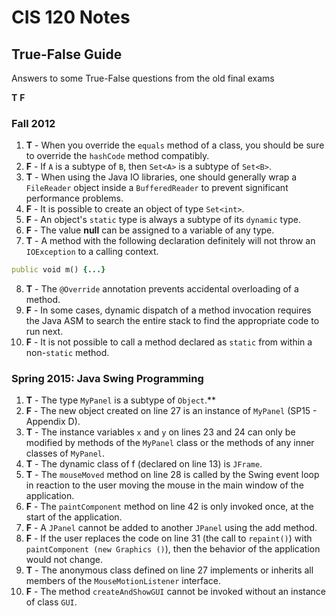 # CIS 120 Notes

## True-False Guide
Answers to some True-False questions from the old final exams

**T** **F**
### Fall 2012
1. **T** - When you override the `equals` method of a class, you should be sure to override the `hashCode` method compatibly.
2. **F** - If `A` is a subtype of `B`, then `Set<A>` is a subtype of `Set<B>`.
3. **T** - When using the Java IO libraries, one should generally wrap a `FileReader` object inside a `BufferedReader` to prevent significant performance problems.
4. **F** - It is possible to create an object of type `Set<int>`.
5. **F** - An object's `static` type is always a subtype of its `dynamic` type.
6. **F** - The value **null** can be assigned to a variable of any type.
7. **T** - A method with the following declaration definitely will not throw an `IOException` to a calling context.
``` ruby
public void m() {...}
```
8. **T** - The `@Override` annotation prevents accidental overloading of a method.
9. **F** - In some cases, dynamic dispatch of a method invocation requires the Java ASM to search the entire stack to find the appropriate code to run next.
10. **F** - It is not possible to call a method declared as `static` from within a non-`static` method.

### Spring 2015: Java Swing Programming
1. **T** - The type `MyPanel` is a subtype of `Object`.**
2. **F** - The new object created on line 27 is an instance of `MyPanel` (SP15 - Appendix D).
3. **T** - The instance variables `x` and `y` on lines 23 and 24 can only be modified by methods of the `MyPanel` class or the methods of any inner classes of `MyPanel`.
4. **T** - The dynamic class of f (declared on line 13) is `JFrame`.
5. **T** - The `mouseMoved` method on line 28 is called by the Swing event loop in reaction to the user moving the mouse in the main window of the application.
6. **F** - The `paintComponent` method on line 42 is only invoked once, at the start of the application.
7. **F** - A `JPanel` cannot be added to another `JPanel` using the add method.
8. **F** - If the user replaces the code on line 31 (the call to `repaint()`) with `paintComponent (new Graphics ()`), then the behavior of the application would not change.
9. **T** - The anonymous class defined on line 27 implements or inherits all members of the `MouseMotionListener` interface.
10. **F** - The method `createAndShowGUI` cannot be invoked without an instance of class `GUI`.
